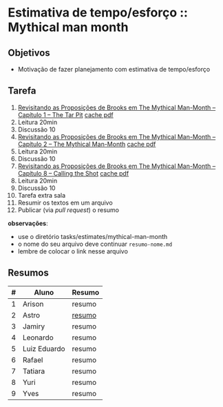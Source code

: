 # Estimativa de tempo/esforço :: Mythical man month

## Objetivos
- Motivação de fazer planejamento com estimativa de tempo/esforço

## Tarefa
1. [Revisitando as Proposições de Brooks em The Mythical Man-Month – Capítulo 1 – The Tar Pit](http://luizricardo.org/2015/12/revisitando-as-proposicoes-de-brooks-em-the-mythical-man-month-capitulo-1-the-tar-pit/) [cache pdf](mythical-man-month-cap1.pdf)
  1. Leitura 20min
  2. Discussão 10
2. [Revisitando as Proposições de Brooks em The Mythical Man-Month – Capítulo 2 – The Mythical Man-Month](http://luizricardo.org/2015/12/revisitando-as-proposicoes-de-brooks-em-the-mythical-man-month-capitulo-2-the-mythical-man-month/) [cache pdf](mythical-man-month-cap2.pdf)
  1. Leitura 20min
  2. Discussão 10
3. [Revisitando as Proposições de Brooks em The Mythical Man-Month – Capítulo 8 – Calling the Shot](http://luizricardo.org/2016/08/revisitando-as-proposicoes-de-brooks-em-the-mythical-man-month-capitulo-8-calling-the-shot/) [cache pdf](mythical-man-month-cap8.pdf)
  1. Leitura 20min
  2. Discussão 10
4. Tarefa extra sala
  1. Resumir os textos em um arquivo
  2. Publicar (via _pull request_) o resumo

**observações**: 
- use o diretório tasks/estimates/mythical-man-month
- o nome do seu arquivo deve continuar ```resumo-nome.md```
- lembre de colocar o link nesse arquivo

## Resumos

| # | Aluno | Resumo |
| --- | --- | --- |
| 1 | Arison | resumo |
| 2 | Astro | [resumo](resumo-astro) |
| 3 | Jamiry | resumo |
| 4 | Leonardo | resumo |
| 5 | Luiz Eduardo | resumo |
| 6 | Rafael | resumo |
| 7 | Tatiara | resumo |
| 8 | Yuri | resumo |
| 9 | Yves | resumo |
